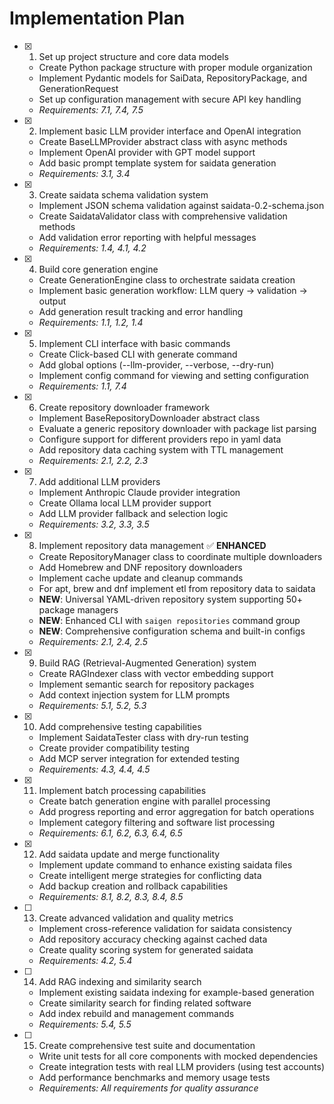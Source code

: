 # Implementation Plan

- [x] 1. Set up project structure and core data models
  - Create Python package structure with proper module organization
  - Implement Pydantic models for SaiData, RepositoryPackage, and GenerationRequest
  - Set up configuration management with secure API key handling
  - _Requirements: 7.1, 7.4, 7.5_

- [x] 2. Implement basic LLM provider interface and OpenAI integration
  - Create BaseLLMProvider abstract class with async methods
  - Implement OpenAI provider with GPT model support
  - Add basic prompt template system for saidata generation
  - _Requirements: 3.1, 3.4_

- [x] 3. Create saidata schema validation system
  - Implement JSON schema validation against saidata-0.2-schema.json
  - Create SaidataValidator class with comprehensive validation methods
  - Add validation error reporting with helpful messages
  - _Requirements: 1.4, 4.1, 4.2_

- [x] 4. Build core generation engine
  - Create GenerationEngine class to orchestrate saidata creation
  - Implement basic generation workflow: LLM query → validation → output
  - Add generation result tracking and error handling
  - _Requirements: 1.1, 1.2, 1.4_

- [x] 5. Implement CLI interface with basic commands
  - Create Click-based CLI with generate command
  - Add global options (--llm-provider, --verbose, --dry-run)
  - Implement config command for viewing and setting configuration
  - _Requirements: 1.1, 7.4_

- [x] 6. Create repository downloader framework
  - Implement BaseRepositoryDownloader abstract class
  - Evaluate a generic repository downloader with package list parsing
  - Configure support for different providers repo in yaml data
  - Add repository data caching system with TTL management
  - _Requirements: 2.1, 2.2, 2.3_

- [x] 7. Add additional LLM providers
  - Implement Anthropic Claude provider integration
  - Create Ollama local LLM provider support
  - Add LLM provider fallback and selection logic
  - _Requirements: 3.2, 3.3, 3.5_

- [x] 8. Implement repository data management ✅ **ENHANCED**
  - Create RepositoryManager class to coordinate multiple downloaders
  - Add Homebrew and DNF repository downloaders
  - Implement cache update and cleanup commands
  - For apt, brew and dnf implement etl from repository data to saidata
  - **NEW**: Universal YAML-driven repository system supporting 50+ package managers
  - **NEW**: Enhanced CLI with `saigen repositories` command group
  - **NEW**: Comprehensive configuration schema and built-in configs
  - _Requirements: 2.1, 2.4, 2.5_

- [x] 9. Build RAG (Retrieval-Augmented Generation) system
  - Create RAGIndexer class with vector embedding support
  - Implement semantic search for repository packages
  - Add context injection system for LLM prompts
  - _Requirements: 5.1, 5.2, 5.3_

- [x] 10. Add comprehensive testing capabilities
  - Implement SaidataTester class with dry-run testing
  - Create provider compatibility testing
  - Add MCP server integration for extended testing
  - _Requirements: 4.3, 4.4, 4.5_
  
- [x] 11. Implement batch processing capabilities
  - Create batch generation engine with parallel processing
  - Add progress reporting and error aggregation for batch operations
  - Implement category filtering and software list processing
  - _Requirements: 6.1, 6.2, 6.3, 6.4, 6.5_

- [x] 12. Add saidata update and merge functionality
  - Implement update command to enhance existing saidata files
  - Create intelligent merge strategies for conflicting data
  - Add backup creation and rollback capabilities
  - _Requirements: 8.1, 8.2, 8.3, 8.4, 8.5_

- [ ] 13. Create advanced validation and quality metrics
  - Implement cross-reference validation for saidata consistency
  - Add repository accuracy checking against cached data
  - Create quality scoring system for generated saidata
  - _Requirements: 4.2, 5.4_

- [ ] 14. Add RAG indexing and similarity search
  - Implement existing saidata indexing for example-based generation
  - Create similarity search for finding related software
  - Add index rebuild and management commands
  - _Requirements: 5.4, 5.5_

- [ ] 15. Create comprehensive test suite and documentation
  - Write unit tests for all core components with mocked dependencies
  - Create integration tests with real LLM providers (using test accounts)
  - Add performance benchmarks and memory usage tests
  - _Requirements: All requirements for quality assurance_
